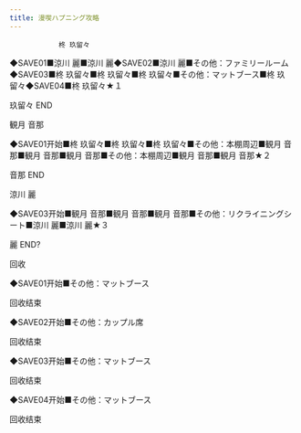 ```yaml
---
title: 漫喫ハプニング攻略
---
```


                柊 玖留々

◆SAVE01■涼川 麗■涼川 麗◆SAVE02■涼川 麗■その他：ファミリールーム◆SAVE03■柊 玖留々■柊 玖留々■柊 玖留々■その他：マットブース■柊 玖留々◆SAVE04■柊 玖留々★１

玖留々 END

観月 音那

◆SAVE01开始■柊 玖留々■柊 玖留々■柊 玖留々■その他：本棚周辺■観月 音那■観月 音那■観月 音那■その他：本棚周辺■観月 音那■観月 音那★２

音那 END

涼川 麗

◆SAVE03开始■観月 音那■観月 音那■観月 音那■その他：リクライニングシート■涼川 麗■涼川 麗★３

麗 END?

回收

◆SAVE01开始■その他：マットブース

回收结束

◆SAVE02开始■その他：カップル席

回收结束

◆SAVE03开始■その他：マットブース

回收结束

◆SAVE04开始■その他：マットブース

回收结束
              

